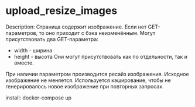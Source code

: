# upload_resize_images
Description:
Страница содержит изображение. Если нет GET-параметров, то оно приходит с бэка неизменённым. Могут присутствовать два GET-параметра:
  - width - ширина
  - height - высота
Они могут присутствовать как по отдельности, так и вместе.

При наличии параметром производится ресайз изображения. Исходное изображение не меняется. Используется кэширование, чтобы не генерировалось новое изображение при повторных запросах.

install:
docker-compose up
